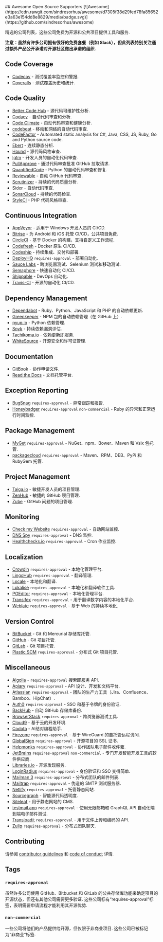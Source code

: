 <div class="github-widget" data-repo="zachflower/awesome-open-source-supporters"></div>
<script async src="https://pagead2.googlesyndication.com/pagead/js/adsbygoogle.js"></script><ins class="adsbygoogle" style="display:block" data-ad-client="ca-pub-6890694312814945" data-ad-slot="5473692530" data-ad-format="auto"  data-full-width-responsive="true"></ins><script>(adsbygoogle = window.adsbygoogle || []).push({});</script>
## Awesome Open Source Supporters [![Awesome](https://cdn.rawgit.com/sindresorhus/awesome/d7305f38d29fed78fa85652e3a63e154dd8e8829/media/badge.svg)](https://github.com/sindresorhus/awesome)

精选的公司列表，这些公司免费为开源和公共项目提供工具和服务.

**注意：虽然有许多公司拥有很好的免费套餐（例如 Slack），但此列表特别关注通过额外产品公开承诺对开源社区做出承诺的组织.**



## Code Coverage

- [Codecov](https://codecov.io/) - 测试覆盖率监控和警报.
- [Coveralls](https://coveralls.io/) - 测试覆盖历史和统计.

## Code Quality

- [Better Code Hub](https://bettercodehub.com/) - 源代码可维护性分析.
- [Codacy](https://www.codacy.com/) - 自动代码审查和分析.
- [Code Climate](https://codeclimate.com/) - 自动代码审查和健康分析.
- [codebeat](https://codebeat.co/) - 移动和网络的自动代码审查.
- [CodeFactor](https://www.codefactor.io/) - Automated static analysis for C#, Java, CSS, JS, Ruby, Go and Python source code.
- [Ebert](https://ebertapp.io/) - 连续静态分析.
- [Hound](https://houndci.com/) - 源代码风格审查.
- [lgtm](https://lgtm.com/) - 开发人员的自动化代码审查.
- [PullApprove](https://about.pullapprove.com/) - 通过代码审查批准 GitHub 拉取请求.
- [QuantifiedCode](https://www.quantifiedcode.com/) - Python 的自动代码审查和修复.
- [Reviewable](https://reviewable.io/) - 自动 GitHub 代码审查.
- [Scrutinizer](https://scrutinizer-ci.com/) - 持续的代码质量分析.
- [Sider](https://sider.review/) - 自动代码审查.
- [SonarCloud](https://sonarcloud.io/) - 持续的代码检查.
- [StyleCI](https://styleci.io/) - PHP 代码风格审查.

## Continuous Integration

- [AppVeyor](https://www.appveyor.com/) - 适用于 Windows 开发人员的 CI/CD.
- [Bitrise](https://www.bitrise.io/) - 为 Android 和 iOS 托管 CI/CD，公共项目免费.
- [CircleCI](https://circleci.com/) - 基于 Docker 的构建，支持自定义工作流程.
- [Codefresh](https://codefresh.io/) - Docker 原生 CI/CD.
- [Codeship](https://codeship.com/) - 持续集成、交付和部署.
- [DeployHQ](https://www.deployhq.com/) `requires-approval` - 部署自动化.
- [Sauce Labs](https://saucelabs.com/) - 跨浏览器测试、Selenium 测试和移动测试.
- [Semaphore](https://semaphoreci.com/) - 快速自动化 CI/CD.
- [Shippable](https://www.shippable.com/) - DevOps 自动化.
- [Travis-CI](https://travis-ci.org/) - 开源的自动化 CI/CD.

## Dependency Management

- [Dependabot](https://dependabot.com/) - Ruby、Python、JavaScript 和 PHP 的自动依赖更新.
- [Greenkeeper](https://greenkeeper.io/) - NPM 包的自动依赖管理（在 GitHub 上）.
- [pyup.io](https://pyup.io/) - Python 依赖管理.
- [Snyk](https://snyk.io/) - 持续依赖漏洞评估.
- [Tachikoma.io](http://tachikoma.io/) - 依赖更新即服务.
- [WhiteSource](https://www.whitesourcesoftware.com/) - 开源安全和许可证管理.

## Documentation

- [GitBook](https://www.gitbook.com/) - 协作申请文件.
- [Read the Docs](https://readthedocs.com/) - 文档托管平台.

## Exception Reporting

- [BugSnag](https://www.bugsnag.com/) `requires-approval` - 异常跟踪和报告.
- [Honeybadger](https://www.honeybadger.io) `requires-approval` `non-commercial` - Ruby 的异常和正常运行时间监控.

## Package Management

- [MyGet](https://myget.org/) `requires-approval` - NuGet、npm、Bower、Maven 和 Vsix 包托管.
- [packagecloud](https://packagecloud.io/pricing) `requires-approval` - Maven、RPM、DEB、PyPi 和 RubyGem 托管.

## Project Management

- [Taiga.io](https://taiga.io/) - 敏捷开发人员的项目管理.
- [ZenHub](https://www.zenhub.com/) - 敏捷的 GitHub 项目管理.
- [Zube](https://zube.io/) - GitHub 问题的项目管理.

## Monitoring

- [Check my Website](https://checkmy.ws/) `requires-approval` - 自动网站监控.
- [DNS Spy](https://dnsspy.io/) `requires-approval` - DNS 监控.
- [Healthchecks.io](https://healthchecks.io/) `requires-approval` - Cron 作业监控.

## Localization

- [Crowdin](https://crowdin.com/) `requires-approval` - 本地化管理平台.
- [LingoHub](https://lingohub.com/) `requires-approval` - 翻译管理.
- [Locale](https://www.localeapp.com/) - 本地化和翻译.
- [Lokalise](https://lokalise.com/) `requires-approval` - 本地化和翻译软件工具.
- [POEditor](https://poeditor.com/) `requires-approval` - 本地化管理平台.
- [Transifex](https://www.transifex.com/) `requires-approval` - 用于翻译数字内容的本地化平台.
- [Weblate](https://weblate.org/) `requires-approval` - 基于 Web 的持续本地化.

## Version Control

- [BitBucket](https://bitbucket.org/) - Git 和 Mercurial 存储库托管.
- [GitHub](https://github.com/) - Git 项目托管.
- [GitLab](https://about.gitlab.com/) - Git 项目托管.
- [Plastic SCM](https://www.plasticscm.com/) `requires-approval` - 分布式 Git 项目托管.

## Miscellaneous

- [Algolia](https://www.algolia.com/for-open-source/) - `requires-approval` 搜索即服务 API.
- [Apiary](https://apiary.io/) `requires-approval` - API 设计、开发和文档平台.
- [Atlassian](https://www.atlassian.com/software/views/open-source-license-request) `requires-approval` - 团队的生产力工具（Jira、Confluence、Bamboo、HipChat）.
- [Auth0](https://auth0.com/) `requires-approval` - SSO 和基于令牌的身份验证.
- [BackHub](https://backhub.co/) - 自动 GitHub 存储库备份.
- [BrowserStack](https://www.browserstack.com/) `requires-approval` - 跨浏览器测试工具.
- [Cloud9](https://c9.io/) - 基于云的开发环境.
- [Codota](https://www.codota.com/) - AI结对编程助手.
- [Firezone](https://www.firezone.dev/) `requires-approval` - 基于 WireGuard 的自托管远程访问.
- [GlobalSign](https://www.globalsign.com/en/ssl/ssl-open-source/) `requires-approval` - 开源项目的 SSL 证书.
- [Helpmonks](https://helpmonks.com/) `requires-approval` - 协作团队电子邮件收件箱.
- [JetBrains](https://www.jetbrains.com/buy/opensource/) `requires-approval` `non-commercial` - 专门开发智能开发工具的软件供应商.
- [Libraries.io](https://libraries.io/) - 开源发现服务.
- [LoginRadius](https://www.loginradius.com/)  `requires-approval` - 身份验证和 SSO 变得简单.
- [Mailman 3](https://mailman3.com/) `requires-approval` - 分布式团队的邮件列表.
- [Mailtrap](https://mailtrap.io/) `requires-approval` - 伪造的 SMTP 测试服务器.
- [Netlify](https://www.netlify.com) `requires-approval` - 托管静态网站.
- [Sourcegraph](https://sourcegraph.com/) - 智能源代码透明度.
- [Siteleaf](https://www.siteleaf.com/) - 用于静态网站的 CMS.
- [testmail.app](https://testmail.app/) `requires-approval` - 使用无限邮箱和 GraphQL API 自动化端到端电子邮件测试.
- [Transloadit](https://transloadit.com/) `requires-approval` - 用于文件上传和编码的 API.
- [Zulip](https://zulip.com) `requires-approval` - 分布式团队聊天.

## Contributing

请参阅 [contributor guidelines](https://github.com/zachflower/awesome-open-source-supporters/blob/master/.github/CONTRIBUTING.md) 和 [code of conduct](https://github.com/zachflower/awesome-open-source-supporters/blob/master/.github/CODE-OF-CONDUCT.md) 详情.

## Tags

### `requires-approval`

虽然许多公司使用 GitHub、Bitbucket 和 GitLab 的公共存储库功能来确定项目的开源状态，但还有其他公司需要更多验证. 这些公司标有“requires-approval”标签，表明需要申请流程才能利用其开源优势.

### `non-commercial`

一些公司将他们的产品提供给开源，但仅限于非商业项目. 这些公司已被标记为“非商业”标签.
